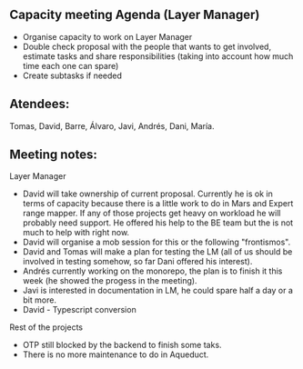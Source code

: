 ## Capacity meeting Agenda (Layer Manager) ##
- Organise capacity to work on Layer Manager
- Double check proposal with the people that wants to get involved, estimate tasks and share responsibilities (taking into account how much time each one can spare)
- Create subtasks if needed

## Atendees:
Tomas, David, Barre, Álvaro, Javi, Andrés, Dani, María.

## Meeting notes:

Layer Manager
- David will take ownership of current proposal. Currently he is ok in terms of capacity because there is a little work to do in Mars and Expert range mapper. 
If any of those projects get heavy on workload he will probably need support.
He offered his help to the BE team but the is not much to help with right now.
- David will organise a mob session for this or the following "frontismos".
- David and Tomas will make a plan for testing the LM (all of us should be involved in testing somehow, so far Dani offered his interest).
- Andrés currently working on the monorepo, the plan is to finish it this week (he showed the progess in the meeting).
- Javi is interested in documentation in LM, he could spare half a day or a bit more. 
- David - Typescript conversion

Rest of the projects
- OTP still blocked by the backend to finish some taks.
- There is no more maintenance to do in Aqueduct.
